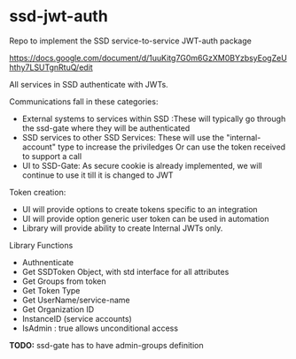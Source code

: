 # ssd-jwt-auth
Repo to implement the SSD service-to-service JWT-auth package

https://docs.google.com/document/d/1uuKitg7G0m6GzXM0BYzbsyEogZeUhthy7LSUTgnRtuQ/edit

All services in SSD authenticate with JWTs.

Communications fall in these categories:
- External systems to services within SSD :These will typically go through the ssd-gate where they will be authenticated
- SSD services to other SSD Services: These will use the "internal-account" type to increase the priviledges Or can use the token received to support a call
- UI to SSD-Gate: As secure cookie is already implemented, we will continue to use it till it is changed to JWT

Token creation:
- UI will provide options to create tokens specific to an integration
- UI will provide option generic user token can be used in automation
- Library will provide ability to create Internal JWTs only.

Library Functions
- Authnenticate
- Get SSDToken Object, with std interface for all attributes
- Get Groups from token
- Get Token Type
- Get UserName/service-name
- Get Organization ID
- InstanceID (service accounts)
- IsAdmin : true allows unconditional access

**TODO:** ssd-gate has to have admin-groups definition
